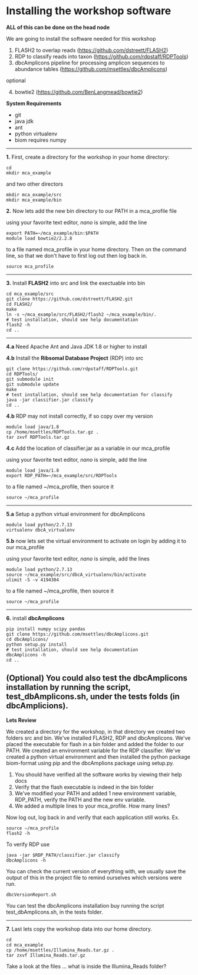 # Installing the workshop software

**ALL of this can be done on the head node**

We are going to install the software needed for this workshop

1. FLASH2 to overlap reads (https://github.com/dstreett/FLASH2)
2. RDP to classify reads into taxon (https://github.com/rdpstaff/RDPTools)
3. dbcAmplicons pipeline for processing amplicon sequences to abundance tables (https://github.com/msettles/dbcAmplicons)

optional

4. bowtie2 (https://github.com/BenLangmead/bowtie2)

**System Requirements**

* git
* java jdk
* ant
* python virtualenv
* biom requires numpy

---

**1\.** First, create a directory for the workshop in your home directory:

    cd 
    mkdir mca_example

and two other directors 

	mkdir mca_example/src
	mkdir mca_example/bin

**2\.** Now lets add the new bin directory to our PATH in a mca_profile file

using your favorite text editor, _nano_ is simple, add the line

	export PATH=~/mca_example/bin:$PATH
	module load bowtie2/2.2.8

to a file named mca_profile in your home directory. Then on the command line, so that we don't have to first log out then log back in.

	source mca_profile

---

**3\.** Install **FLASH2** into src and link the exectuable into bin

	cd mca_example/src
	git clone https://github.com/dstreett/FLASH2.git
	cd FLASH2/
	make
	ln -s ~/mca_example/src/FLASH2/flash2 ~/mca_example/bin/.
	# test installation, should see help documentation
	flash2 -h
	cd ..

---	

**4\.a** Need Apache Ant and Java JDK 1.8 or higher to install

**4\.b** Install the **Ribsomal Database Project** (RDP) into src

	git clone https://github.com/rdpstaff/RDPTools.git
	cd RDPTools/
	git submodule init
	git submodule update
	make
	# test installation, should see help documentation for classify
	java -jar classifier.jar classify
	cd ..

**4\.b** RDP may not install correctly, if so copy over my version 
	
	module load java/1.8
	cp /home/msettles/RDPTools.tar.gz .
	tar zxvf RDPTools.tar.gz

**4\.c** Add the location of classifier.jar as a variable in our mca_profile

using your favorite text editor, _nano_ is simple, add the line

	module load java/1.8
	export RDP_PATH=~/mca_example/src/RDPTools

to a file named ~/mca_profile, then source it	

	source ~/mca_profile

---

**5\.a** Setup a python virtual environment for dbcAmplicons

	module load python/2.7.13
	virtualenv dbcA_virtualenv

**5\.b** now lets set the virtual environment to activate on login by adding it to our mca_profile

using your favorite text editor, _nano_ is simple, add the lines

	module load python/2.7.13
	source ~/mca_example/src/dbcA_virtualenv/bin/activate
	ulimit -S -v 4194304

to a file named ~/mca_profile, then source it	

	source ~/mca_profile

---

**6\.** install **dbcAmplicons**

	pip install numpy scipy pandas
	git clone https://github.com/msettles/dbcAmplicons.git
	cd dbcAmplicons/
	python setup.py install
	# test installation, should see help documentation
	dbcAmplicons -h
	cd ..

(Optional) You could also test the dbcAmplicons installation by running the script, test_dbAmplicons.sh, under the tests folds (in dbcAmplicions).
---

**Lets Review**

We created a directory for the workshop, in that directory we created two folders src and bin. We've installed FLASH2, RDP and dbcAmplicons. We've placed the executable for flash in a bin folder and added the folder to our PATH. We created an environment variable for the RDP classifier. We've created a python virtual environment and then installed the python package biom-format using pip and the dbcAmplions package using setup.py.

1. You should have verified all the software works by viewing their help docs
2. Verify that the flash executable is indeed in the bin folder
3. We've modified your PATH and added 1 new environment variable, RDP_PATH, verify the PATH and the new env variable.
4. We added a multiple lines to your mca_profile. How many lines?

Now log out, log back in and verify that each application still works. Ex.

	source ~/mca_profile
	flash2 -h

To verify RDP use 

	java -jar $RDP_PATH/classifier.jar classify
	dbcAmplicons -h

You can check the current version of everything with, we usually save the output of this in the project file to remind ourselves which versions were run.

	dbcVersionReport.sh

You can test the dbcAmplicons installation buy running the script test_dbAmplicons.sh, in the tests folder.

---

**7\.** Last lets copy the workshop data into our home directory.

	cd 
	cd mca_example
	cp /home/msettles/Illumina_Reads.tar.gz .
	tar zxvf Illumina_Reads.tar.gz

Take a look at the files ... what is inside the Illumina_Reads folder?

